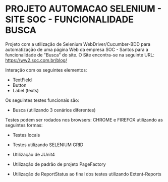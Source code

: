 # PROJETO AUTOMACAO SELENIUM - SITE SOC - FUNCIONALIDADE BUSCA

Projeto com a utilização de Selenium WebDriver/Cucumber-BDD para automatização de uma página Web da empresa SOC - Santos para a funcionalidade de "Busca" do site. O Site encontra-se na seguinte URL: https://ww2.soc.com.br/blog/

Interação com os seguintes elementos:

- TextField
- Button
- Label (texts)

Os seguintes testes funcionais são:

- Busca (utilizando 3 cenários diferentes)

Testes podem ser rodados nos browsers: CHROME e FIREFOX utilizando as seguintes formas:

- Testes locais
- Testes utilizando SELENIUM GRID

- Utilização de JUnit4
- Utilização de padrão de projeto PageFactory
- Utilização de ReportStatus ao final dos testes utilizando Extent-Reports
